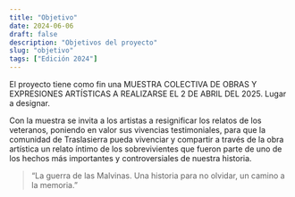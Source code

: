```yaml
---
title: "Objetivo"
date: 2024-06-06
draft: false
description: "Objetivos del proyecto"
slug: "objetivo"
tags: ["Edición 2024"]
---
```


El proyecto  tiene como fin una  MUESTRA COLECTIVA DE  OBRAS Y EXPRESIONES ARTÍSTICAS A REALIZARSE EL 2 DE ABRIL DEL 2025. Lugar a designar. 

Con la muestra se invita a los artistas a resignificar los relatos de los veteranos, poniendo en valor sus  vivencias testimoniales,  para que la comunidad de Traslasierra pueda vivenciar y compartir a través de la obra artística un relato íntimo de los sobrevivientes que fueron parte de uno de los hechos más importantes y controversiales de nuestra historia. 

> “La guerra de las Malvinas. Una historia para no olvidar, un camino a la memoria.”
